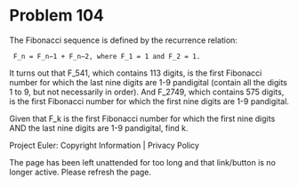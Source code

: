 #   Problem 104

   The Fibonacci sequence is defined by the recurrence relation:

     F_n = F_n−1 + F_n−2, where F_1 = 1 and F_2 = 1.

   It turns out that F_541, which contains 113 digits, is the first Fibonacci
   number for which the last nine digits are 1-9 pandigital (contain all the
   digits 1 to 9, but not necessarily in order). And F_2749, which contains
   575 digits, is the first Fibonacci number for which the first nine digits
   are 1-9 pandigital.

   Given that F_k is the first Fibonacci number for which the first nine
   digits AND the last nine digits are 1-9 pandigital, find k.

   Project Euler: Copyright Information | Privacy Policy

   The page has been left unattended for too long and that link/button is no
   longer active. Please refresh the page.
